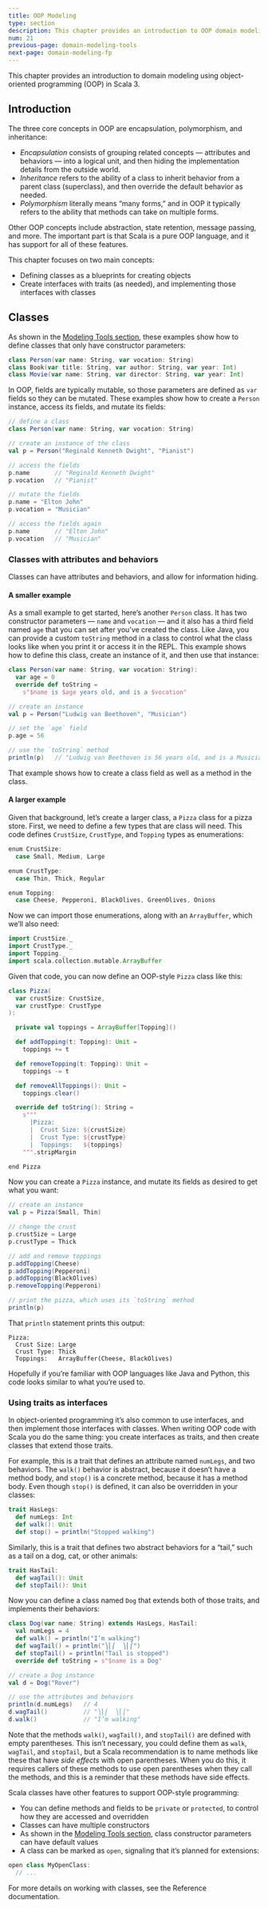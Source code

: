 ```yaml
---
title: OOP Modeling
type: section
description: This chapter provides an introduction to OOP domain modeling with Scala 3.
num: 21
previous-page: domain-modeling-tools
next-page: domain-modeling-fp
---
```


This chapter provides an introduction to domain modeling using object-oriented programming (OOP) in Scala 3.



## Introduction

The three core concepts in OOP are encapsulation, polymorphism, and inheritance:

- *Encapsulation* consists of grouping related concepts — attributes and behaviors — into a logical unit, and then hiding the implementation details from the outside world.
- *Inheritance* refers to the ability of a class to inherit behavior from a parent class (superclass), and then override the default behavior as needed.
- *Polymorphism* literally means “many forms,” and in OOP it typically refers to the ability that methods can take on multiple forms.

Other OOP concepts include abstraction, state retention, message passing, and more. The important part is that Scala is a pure OOP language, and it has support for all of these features.

This chapter focuses on two main concepts:

- Defining classes as a blueprints for creating objects
- Create interfaces with traits (as needed), and implementing those interfaces with classes




## Classes

As shown in the [Modeling Tools section](domain-modeling-tools.md), these examples show how to define classes that only have constructor parameters:

```scala
class Person(var name: String, var vocation: String)
class Book(var title: String, var author: String, var year: Int)
class Movie(var name: String, var director: String, var year: Int)
```

In OOP, fields are typically mutable, so those parameters are defined as `var` fields so they can be mutated. These examples show how to create a `Person` instance, access its fields, and mutate its fields:

```scala
// define a class
class Person(var name: String, var vocation: String)

// create an instance of the class
val p = Person("Reginald Kenneth Dwight", "Pianist")

// access the fields
p.name       // "Reginald Kenneth Dwight"
p.vocation   // "Pianist"

// mutate the fields
p.name = "Elton John"
p.vocation = "Musician"

// access the fields again
p.name       // "Elton John"
p.vocation   // "Musician"
```


### Classes with attributes and behaviors

Classes can have attributes and behaviors, and allow for information hiding.

#### A smaller example

As a small example to get started, here’s another `Person` class. It has two constructor parameters — `name` and `vocation` — and it also has a third field named `age` that you can set after you’ve created the class. Like Java, you can provide a custom `toString` method in a class to control what the class looks like when you print it or access it in the REPL. This example shows how to define this class, create an instance of it, and then use that instance:

```scala
class Person(var name: String, var vocation: String):
  var age = 0
  override def toString =
    s"$name is $age years old, and is a $vocation"

// create an instance
val p = Person("Ludwig van Beethoven", "Musician")

// set the `age` field
p.age = 56

// use the `toString` method
println(p)   // "Ludwig van Beethoven is 56 years old, and is a Musician"
```

That example shows how to create a class field as well as a method in the class.


#### A larger example

Given that background, let’s create a larger class, a `Pizza` class for a pizza store. First, we need to define a few types that are class will need. This code defines `CrustSize`, `CrustType`, and `Topping` types as enumerations:

```scala
enum CrustSize:
  case Small, Medium, Large

enum CrustType:
  case Thin, Thick, Regular

enum Topping:
  case Cheese, Pepperoni, BlackOlives, GreenOlives, Onions
```

Now we can import those enumerations, along with an `ArrayBuffer`, which we’ll also need:

```scala
import CrustSize._
import CrustType._
import Topping._
import scala.collection.mutable.ArrayBuffer
```

Given that code, you can now define an OOP-style `Pizza` class like this:

```scala
class Pizza(
  var crustSize: CrustSize,
  var crustType: CrustType
):

  private val toppings = ArrayBuffer[Topping]()

  def addTopping(t: Topping): Unit = 
    toppings += t

  def removeTopping(t: Topping): Unit = 
    toppings -= t

  def removeAllToppings(): Unit = 
    toppings.clear()

  override def toString(): String =
    s"""
      |Pizza:
      |  Crust Size: ${crustSize}
      |  Crust Type: ${crustType}
      |  Toppings:   ${toppings}
    """.stripMargin

end Pizza
```

Now you can create a `Pizza` instance, and mutate its fields as desired to get what you want:

```scala
// create an instance
val p = Pizza(Small, Thin)

// change the crust
p.crustSize = Large
p.crustType = Thick

// add and remove toppings
p.addTopping(Cheese)
p.addTopping(Pepperoni)
p.addTopping(BlackOlives)
p.removeTopping(Pepperoni)

// print the pizza, which uses its `toString` method
println(p)
```

That `println` statement prints this output:

````
Pizza:
  Crust Size: Large
  Crust Type: Thick
  Toppings:   ArrayBuffer(Cheese, BlackOlives)
````

Hopefully if you’re familiar with OOP languages like Java and Python, this code looks similar to what you’re used to.




### Using traits as interfaces

In object-oriented programming it’s also common to use interfaces, and then implement those interfaces with classes. When writing OOP code with Scala you do the same thing: you create interfaces as traits, and then create classes that extend those traits.

For example, this is a trait that defines an attribute named `numLegs`, and two behaviors. The `walk()` behavior is abstract, because it doesn’t have a method body, and `stop()` is a concrete method, because it has a method body. Even though `stop()` is defined, it can also be overridden in your classes:

```scala
trait HasLegs:
  def numLegs: Int
  def walk(): Unit
  def stop() = println("Stopped walking")
```

Similarly, this is a trait that defines two abstract behaviors for a “tail,” such as a tail on a dog, cat, or other animals:

```scala
trait HasTail:
  def wagTail(): Unit
  def stopTail(): Unit
```

Now you can define a class named `Dog` that extends both of those traits, and implements their behaviors:

```scala
class Dog(var name: String) extends HasLegs, HasTail:
  val numLegs = 4
  def walk() = println("I’m walking")
  def wagTail() = println("⎞⎜⎛  ⎞⎜⎛")
  def stopTail() = println("Tail is stopped")
  override def toString = s"$name is a Dog"

// create a Dog instance
val d = Dog("Rover")

// use the attributes and behaviors
println(d.numLegs)   // 4
d.wagTail()          // "⎞⎜⎛  ⎞⎜⎛"
d.walk()             // "I’m walking"
```

Note that the methods `walk()`, `wagTail()`, and `stopTail()` are defined with empty parentheses. This isn’t necessary, you could define them as `walk`, `wagTail`, and `stopTail`, but a Scala recommendation is to name methods like these that have *side effects* with open parentheses. When you do this, it requires callers of these methods to use open parentheses when they call the methods, and this is a reminder that these methods have side effects.
<!-- TODO: link to a "side effects" discussion -->

Scala classes have other features to support OOP-style programming:

- You can define methods and fields to be `private` or `protected`, to control how they are accessed and overridden
- Classes can have multiple constructors
- As shown in the [Modeling Tools section](domain-modeling-tools.md), class constructor parameters can have default values
- A class can be marked as `open`, signaling that it’s planned for extensions:

```scala
open class MyOpenClass:
  // ...
```

For more details on working with classes, see the Reference documentation.
<!-- TODO: link to the Reference docs -->




